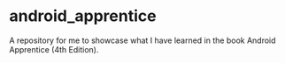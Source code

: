 # android_apprentice



A repository for me to showcase what I have learned in the book Android Apprentice (4th Edition).
